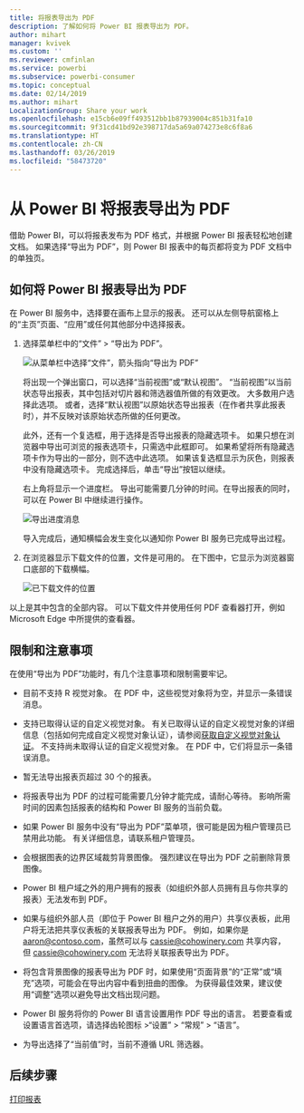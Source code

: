 ```yaml
---
title: 将报表导出为 PDF
description: 了解如何将 Power BI 报表导出为 PDF。
author: mihart
manager: kvivek
ms.custom: ''
ms.reviewer: cmfinlan
ms.service: powerbi
ms.subservice: powerbi-consumer
ms.topic: conceptual
ms.date: 02/14/2019
ms.author: mihart
LocalizationGroup: Share your work
ms.openlocfilehash: e15cb6e09ff493512bb1b87939004c851b31fa10
ms.sourcegitcommit: 9f31cd41bd92e398717da5a69a074273e8c6f8a6
ms.translationtype: HT
ms.contentlocale: zh-CN
ms.lasthandoff: 03/26/2019
ms.locfileid: "58473720"
---
```

# <a name="export-reports-from-power-bi-to-pdf"></a>从 Power BI 将报表导出为 PDF
借助 Power BI，可以将报表发布为 PDF 格式，并根据 Power BI 报表轻松地创建文档。 如果选择“导出为 PDF”，则 Power BI 报表中的每页都将变为 PDF 文档中的单独页。

## <a name="how-to-export-your-power-bi-report-to-pdf"></a>如何将 Power BI 报表导出为 PDF
在 Power BI 服务中，选择要在画布上显示的报表。 还可以从左侧导航窗格上的“主页”页面、“应用”或任何其他部分中选择报表。

1. 选择菜单栏中的“文件” > “导出为 PDF”。

    ![从菜单栏中选择“文件”，箭头指向“导出为 PDF”](media/end-user-pdf/power-bi-export-pdf.png)

    将出现一个弹出窗口，可以选择“当前视图”或“默认视图”。  “当前视图”以当前状态导出报表，其中包括对切片器和筛选器值所做的有效更改。  大多数用户选择此选项。  或者，选择“默认视图”以原始状态导出报表（在作者共享此报表时），并不反映对该原始状态所做的任何更改。
    
    此外，还有一个复选框，用于选择是否导出报表的隐藏选项卡。  如果只想在浏览器中导出可浏览的报表选项卡，只需选中此框即可。  如果希望将所有隐藏选项卡作为导出的一部分，则不选中此选项。  如果该复选框显示为灰色，则报表中没有隐藏选项卡。  完成选择后，单击“导出”按钮以继续。
    
    右上角将显示一个进度栏。 导出可能需要几分钟的时间。在导出报表的同时，可以在 Power BI 中继续进行操作。

    ![导出进度消息](media/end-user-pdf/power-bi-export-message.png)

    导入完成后，通知横幅会发生变化以通知你 Power BI 服务已完成导出过程。

2. 在浏览器显示下载文件的位置，文件是可用的。 在下图中，它显示为浏览器窗口底部的下载横幅。

    ![已下载文件的位置](media/end-user-pdf/power-bi-save-file.png)

以上是其中包含的全部内容。 可以下载文件并使用任何 PDF 查看器打开，例如 Microsoft Edge 中所提供的查看器。


## <a name="limitations-and-considerations"></a>限制和注意事项
在使用“导出为 PDF”功能时，有几个注意事项和限制需要牢记。

* 目前不支持 R 视觉对象。 在 PDF 中，这些视觉对象将为空，并显示一条错误消息。  

* 支持已取得认证的自定义视觉对象。 有关已取得认证的自定义视觉对象的详细信息（包括如何完成自定义视觉对象认证），请参阅[获取自定义视觉对象认证](../power-bi-custom-visuals-certified.md)。 不支持尚未取得认证的自定义视觉对象。 在 PDF 中，它们将显示一条错误消息。   

* 暂无法导出报表页超过 30 个的报表。

* 将报表导出为 PDF 的过程可能需要几分钟才能完成，请耐心等待。 影响所需时间的因素包括报表的结构和 Power BI 服务的当前负载。

* 如果 Power BI 服务中没有“导出为 PDF”菜单项，很可能是因为租户管理员已禁用此功能。 有关详细信息，请联系租户管理员。

* 会根据图表的边界区域裁剪背景图像。 强烈建议在导出为 PDF 之前删除背景图像。

* Power BI 租户域之外的用户拥有的报表（如组织外部人员拥有且与你共享的报表）无法发布到 PDF。

* 如果与组织外部人员（即位于 Power BI 租户之外的用户）共享仪表板，此用户将无法把共享仪表板的关联报表导出为 PDF。 例如，如果你是 aaron@contoso.com，虽然可以与 cassie@cohowinery.com 共享内容， 但 cassie@cohowinery.com 无法将关联报表导出为 PDF。

* 将包含背景图像的报表导出为 PDF 时，如果使用“页面背景”的“正常”或“填充”选项，可能会在导出内容中看到扭曲的图像。  为获得最佳效果，建议使用“调整”选项以避免导出文档出现问题。

* Power BI 服务将你的 Power BI 语言设置用作 PDF 导出的语言。 若要查看或设置语言首选项，请选择齿轮图标 >“设置” > “常规” > “语言”。

* 为导出选择了“当前值”时，当前不遵循 URL 筛选器。

## <a name="next-steps"></a>后续步骤
[打印报表](end-user-print.md)
